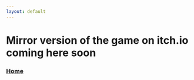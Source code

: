 ```yaml
---
layout: default
---
```


# Mirror version of the game on itch.io coming here soon

### [Home](./index.md)